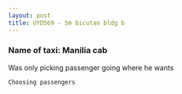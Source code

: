 ```yaml
---
layout: post
title: UYD569 - Sm bicutan bldg b
---
```


### Name of taxi: Manilia cab

Was only picking passenger going where he wants

```Choosing passengers```
